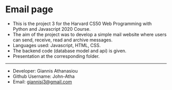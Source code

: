 # Email page

* This is the project 3 for the Harvard CS50 Web Programming with Python and Javascript 2020 Course.
* The aim of the project was to develop a simple mail website where users can send, receive, read and archive messages.
* Languages used: Javascript, HTML, CSS.
* The backend code (database model and api) is given.
* Presentation at the corresponding folder.
- - -
* Developer: Giannis Athanasiou
* Github Username: John-Atha
* Email: giannisj3@gmail.com